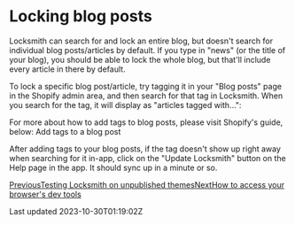 # Locking blog posts

Locksmith can search for and lock an entire blog, but doesn't search for individual blog posts/articles by default. If you type in "news" (or the title of your blog), you should be able to lock the whole blog, but that'll include every article in there by default.

To lock a specific blog post/article, try tagging it in your "Blog posts" page in the Shopify admin area, and then search for that tag in Locksmith. When you search for the tag, it will display as "articles tagged with...":

For more about how to add tags to blog posts, please visit Shopify's guide, below: Add tags to a blog post

After adding tags to your blog posts, if the tag doesn't show up right away when searching for it in-app, click on the "Update Locksmith" button on the Help page in the app. It should sync up in a minute or so.

[PreviousTesting Locksmith on unpublished themes](/tutorials/more/testing-locksmith-on-unpublished-themes)[NextHow to access your browser's dev tools](/tutorials/more/how-to-access-your-browsers-dev-tools)

Last updated 2023-10-30T01:19:02Z